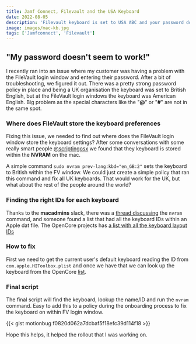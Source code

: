 ```yaml
---
title: Jamf Connect, Filevault and the USA Keyboard
date: 2022-08-05
description: 'Filevault keyboard is set to USA ABC and your password does not work. I will walk you through on what you need to do to change it to your local language'
image: images/mac-kb.jpg
tags: ['Jamfconnect', 'Filevault']
---
```


## "My password doesn't seem to work!"

I recently ran into an issue where my customer was having a problem with the FileVault login window and entering their password. After a bit of troubleshooting, we figured it out. There was a pretty strong password policy in place and being a UK organisation the keyboard was set to British English, but at the FileVault login windows the keyboard was American English. Big problem as the special characters like the "**@**" or "**#**" are not in the same spot.

### Where does FileVault store the keyboard preferences

Fixing this issue, we needed to find out where does the FileVault login window store the keyboard settings? After some conversations with some really smart people [@scriptingosx](https://twitter.com/scriptingosx) we found that they keyboard is stored within the **NVRAM** on the mac.

A simple command `sudo nvram prev-lang:kbd="en_GB:2"` sets the keyboard to British within the FV window. We could just create a simple policy that ran this command and fix all UK keyboards. That would work for the UK, but what about the rest of the people around the world?

### Finding the right IDs for each keyboard

Thanks to the **macadmins** slack, there was a [thread discussing](https://macadmins.slack.com/archives/CCWGRUFKN/p1643833928628799?thread_ts=1643822101.694119&cid=CCWGRUFKN) the `nvram` command, and someone found a list that had all the keyboard IDs within an Apple dat file. The OpenCore projects has [a list with all the keyboard layout IDs](https://raw.githubusercontent.com/acidanthera/OpenCorePkg/ef2db45050c4aed6aa2e93d7c00df45706ab4e13/Utilities/AppleKeyboardLayouts/AppleKeyboardLayouts.txt)

### How to fix

First we need to get the current user's default keyboard reading the ID from `com.apple.HIToolbox.plist` and once we have that we can look up the keyboard from the OpenCore [list](https://raw.githubusercontent.com/acidanthera/OpenCorePkg/ef2db45050c4aed6aa2e93d7c00df45706ab4e13/Utilities/AppleKeyboardLayouts/AppleKeyboardLayouts.txt).

### Final script
The final script will find the keyboard, lookup the name/ID and run the `nvram` command. Easy to add this to a policy during the onboarding process to fix the keyboard on within FV login window.

{{< gist motionbug f0820d062a7dcbaf5f18efc39d114f18 >}}

Hope this helps, it helped the rollout that I was working on.